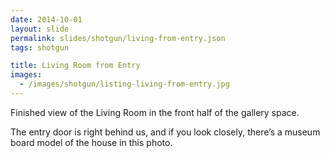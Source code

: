```yaml
---
date: 2014-10-01
layout: slide
permalink: slides/shotgun/living-from-entry.json
tags: shotgun

title: Living Room from Entry
images:
  - /images/shotgun/listing-living-from-entry.jpg
---
```

Finished view of the Living Room in the front half of the gallery space.

The entry door is right behind us, and if you look closely, there’s a museum board model of the house in this photo.